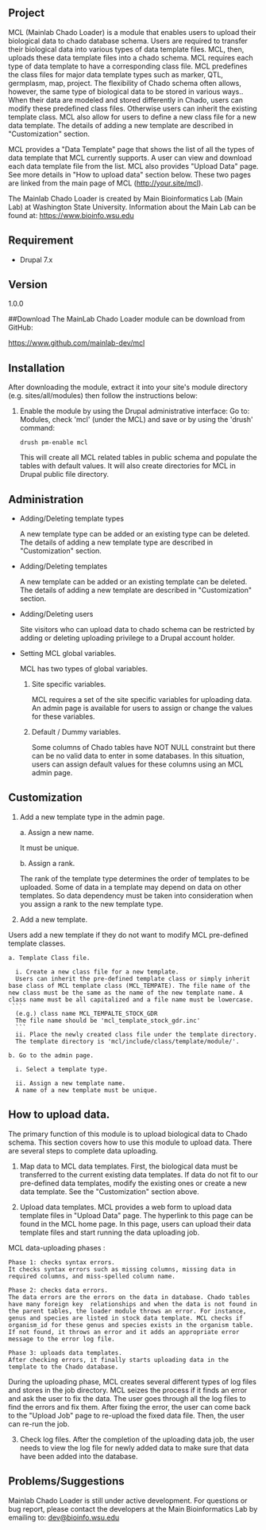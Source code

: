 ## Project
MCL (Mainlab Chado Loader) is a module that enables users to upload their biological data to chado database schema. Users are required to transfer their biological data into various types of data template files. MCL, then, uploads these data template files into a chado schema. MCL requires each type of data template to have a corresponding class file. MCL predefines the class files for major data template types such as marker, QTL, germplasm, map, project. The flexibility of Chado schema often allows, however, the same type of biological data to be stored in various ways.. When their data are modeled and stored differently in Chado, users can modify these predefined class files. Otherwise users can inherit the existing template class. MCL also allow for users to define a new class file for a new data template. The details of adding a new template are described in "Customization" section.

MCL provides a "Data Template" page that shows the list of all the types of data template that MCL currently supports. A user can view and download each data template file from the list. MCL also provides "Upload Data" page. See more details in "How to upload data" section below. These two pages are linked from the main page of MCL (http://your.site/mcl).

The Mainlab Chado Loader is created by Main Bioinformatics Lab (Main Lab) at Washington State University. Information about the Main Lab can be found at: https://www.bioinfo.wsu.edu

## Requirement
 - Drupal 7.x

## Version
1.0.0

##Download
The MainLab Chado Loader module can be download from GitHub:

https://www.github.com/mainlab-dev/mcl

## Installation
After downloading the module, extract it into your site's module directory 
(e.g. sites/all/modules) then follow the instructions below:

  1. Enable the module by using the Drupal administrative interface: Go to: Modules, check 'mcl' (under the MCL) and save or by using the 'drush' command:
     ```
     drush pm-enable mcl
     ```
     This will create all MCL related tables in public schema and populate the tables with default values. It will also create directories for MCL in Drupal public file directory.

## Administration
 - Adding/Deleting template types
 
   A new template type can be added or an existing type can be deleted. The details of adding a new template type are described in "Customization" section.

 - Adding/Deleting templates
 
   A new template can be added or an existing template can be deleted. The details of adding a new template are described in "Customization" section.

 - Adding/Deleting users
 
   Site visitors who can upload data to chado schema can be restricted by adding or deleting uploading privilege to a Drupal account holder.

 - Setting MCL global variables.
 
    MCL has two types of global variables.

     1. Site specific variables.

        MCL requires a set of the site specific variables for uploading data. An admin page is available for users to assign or change the values for these variables.

    2. Default / Dummy variables.

       Some columns of Chado tables have NOT NULL constraint but there can be no valid data to enter in some databases. In this situation, users can assign default values for these columns using an MCL admin page.

## Customization
1. Add a new template type in the admin page.

    a. Assign a new name.
    
    It must be unique.

    b. Assign a rank.

    The rank of the template type determines the order of templates to be uploaded. Some of data in a template may depend on data on other templates. So data dependency must be taken into consideration when you assign a rank to the new template type.


2. Add a new template.

  Users add a new template if they do not want to modify MCL pre-defined template classes.
  
    a. Template Class file.
 
      i. Create a new class file for a new template.
      Users can inherit the pre-defined template class or simply inherit base class of MCL template class (MCL_TEMPATE). The file name of the new class must be the same as the name of the new template name. A class name must be all capitalized and a file name must be lowercase.
     ```
      (e.g.) class name MCL_TEMPALTE_STOCK_GDR 
      The file name should be 'mcl_template_stock_gdr.inc'
      ```
      ii. Place the newly created class file under the template directory.
      The template directory is 'mcl/include/class/template/module/'.
  
    b. Go to the admin page.
    
      i. Select a template type.

      ii. Assign a new template name.
      A name of a new template must be unique.
      
## How to upload data.
The primary function of this module is to upload biological data to Chado schema. This section covers how to use this module to upload data. There are several steps to complete data uploading.

  1. Map data to MCL data templates.
  First, the biological data must be transferred to the current existing data templates. If data do not fit to our pre-defined data templates, modify the existing ones or create a new data template. See the "Customization" section above.


  2. Upload data templates.
  MCL provides a web form to upload data template files in "Upload Data" page. The hyperlink to this page can be found in the MCL home page. In this page, users can upload their data template files and start running the data uploading job.
    
MCL data-uploading phases :

    Phase 1: checks syntax errors.
    It checks syntax errors such as missing columns, missing data in required columns, and miss-spelled column name.

    Phase 2: checks data errors.
    The data errors are the errors on the data in database. Chado tables have many foreign key  relationships and when the data is not found in the parent tables, the loader module throws an error. For instance, genus and species are listed in stock data template. MCL checks if organism_id for these genus and species exists in the organism table. If not found, it throws an error and it adds an appropriate error message to the error log file.

    Phase 3: uploads data templates.
    After checking errors, it finally starts uploading data in the template to the Chado database.

During the uploading phase, MCL creates several different types of log files and stores in the job directory. MCL seizes the process if it finds an error and ask the user to fix the data. The user goes through all the log files to find the errors and fix them. After fixing the error, the user can come back to the "Upload Job" page to re-upload the fixed data file. Then, the user can re-run the job.

  3. Check log files.
  After the completion of the uploading data job, the user needs to view the log file for newly added data to make sure that data have been added into the database.

## Problems/Suggestions
Mainlab Chado Loader is still under active development. For questions or bug report, please contact the developers at the Main Bioinformatics Lab by emailing to: dev@bioinfo.wsu.edu
